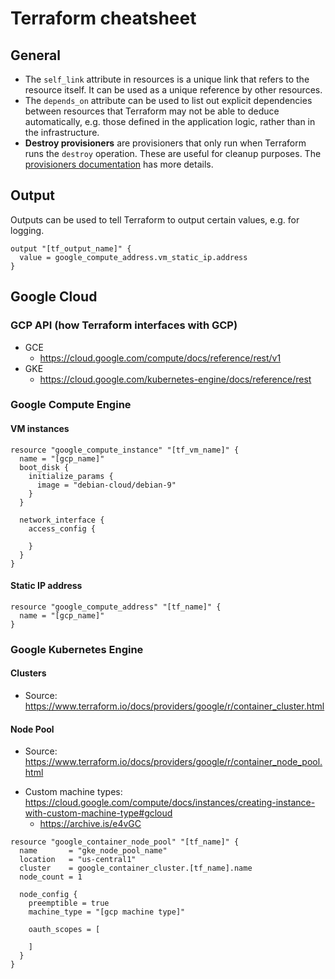# Terraform cheatsheet

## General
* The `self_link` attribute in resources is a unique link that refers to the resource itself. It can be used as a unique reference by other resources.
* The `depends_on` attribute can be used to list out explicit dependencies between resources that Terraform may not be able to deduce automatically, e.g. those defined in the application logic, rather than in the infrastructure.
* **Destroy provisioners** are provisioners that only run when Terraform runs the `destroy` operation. These are useful for cleanup purposes. The [provisioners documentation](https://www.terraform.io/docs/provisioners/) has more details.

## Output
Outputs can be used to tell Terraform to output certain values, e.g. for logging.

```
output "[tf_output_name]" {
  value = google_compute_address.vm_static_ip.address
}
```

## Google Cloud

### GCP API (how Terraform interfaces with GCP)

- GCE
  - https://cloud.google.com/compute/docs/reference/rest/v1
- GKE
  - https://cloud.google.com/kubernetes-engine/docs/reference/rest

### Google Compute Engine

#### VM instances

```
resource "google_compute_instance" "[tf_vm_name]" {
  name = "[gcp_name]"
  boot_disk {
    initialize_params {
      image = "debian-cloud/debian-9"
    }
  }

  network_interface {
    access_config {

    }
  }
}
```

#### Static IP address
```
resource "google_compute_address" "[tf_name]" {
  name = "[gcp_name]"
}
```

### Google Kubernetes Engine


#### Clusters
* Source: https://www.terraform.io/docs/providers/google/r/container_cluster.html

#### Node Pool
* Source: https://www.terraform.io/docs/providers/google/r/container_node_pool.html
- Custom machine types: https://cloud.google.com/compute/docs/instances/creating-instance-with-custom-machine-type#gcloud
  - https://archive.is/e4vGC

```
resource "google_container_node_pool" "[tf_name]" {
  name       = "gke_node_pool_name"
  location   = "us-central1"
  cluster    = google_container_cluster.[tf_name].name
  node_count = 1

  node_config {
    preemptible = true
    machine_type = "[gcp machine type]"

    oauth_scopes = [

    ]
  }
}
```
